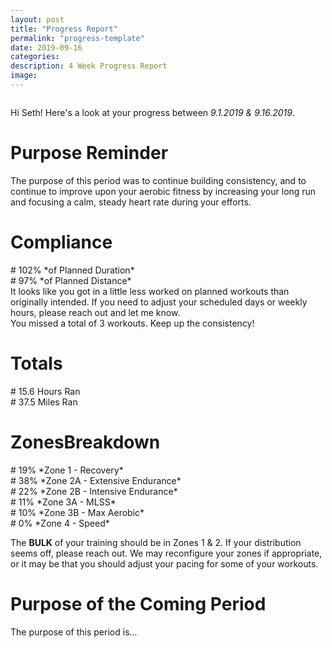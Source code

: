 ```yaml
---
layout: post
title: "Progress Report"
permalink: "progress-template"
date: 2019-09-16
categories:
description: 4 Week Progress Report
image:
---
```


<img src="">

Hi Seth! Here's a look at your progress between _9.1.2019 & 9.16.2019_.

# Purpose Reminder

The purpose of this period was to continue building consistency, and to continue to improve upon your aerobic fitness by increasing your long run and focusing a calm, steady heart rate during your efforts.

# Compliance

<div class="row">
<div class="twocol" markdown="1">
# 102%
*of Planned Duration*
</div>
<div class="twocol" markdown="1">
# 97%
*of Planned Distance*
</div>
</div>

<div class="center" markdown="1">
It looks like you got in a little less worked on planned workouts than originally intended. If you need to adjust your scheduled days or weekly hours, please reach out and let me know.
</div>

<div class="center" markdown="1">
You missed a total of <span class="red">3</span> workouts.  Keep up the consistency!
</div>

# Totals

<div class="row">
<div class="twocol" markdown="1">
# 15.6
Hours Ran
</div>
<div class="twocol" markdown="1">
# 37.5
Miles Ran
</div>
</div>

# ZonesBreakdown

<div class="row">
<div class="threecol" markdown="1">
# 19%
*Zone 1 - Recovery*
</div>
<div class="threecol" markdown="1">
# 38%
*Zone 2A - Extensive Endurance*
</div>
<div class="threecol" markdown="1">
# 22%
*Zone 2B - Intensive Endurance*
</div>
</div>
<div class="row">
<div class="threecol" markdown="1">
# 11%
*Zone 3A - MLSS*
</div>
<div class="threecol" markdown="1">
# 10% 
*Zone 3B - Max Aerobic*
</div>
<div class="threecol" markdown="1">
# 0% 
*Zone 4 - Speed*
</div>
</div>

The **BULK** of your training should be in Zones 1 & 2. If your distribution seems off, please reach out. We may reconfigure your zones if appropriate, or it may be that you should adjust your pacing for some of your workouts.

# Purpose of the Coming Period

The purpose of this period is...
